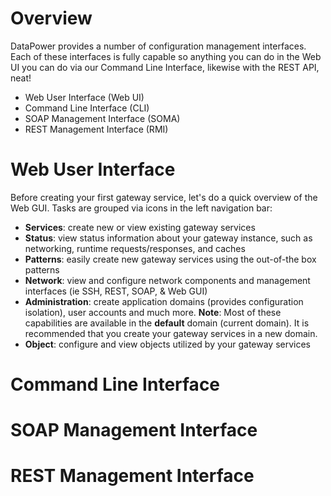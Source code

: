 # Overview

DataPower provides a number of configuration management interfaces. Each of these interfaces is fully capable so anything you can do in the Web UI you can do via our Command Line Interface, likewise with the REST API, neat!

 * Web User Interface (Web UI)
 * Command Line Interface (CLI)
 * SOAP Management Interface (SOMA)
 * REST Management Interface (RMI)

# Web User Interface

Before creating your first gateway service, let's do a quick overview of the Web GUI. Tasks are grouped via icons in the left navigation bar:

 * __Services__: create new or view existing gateway services
 * __Status__: view status information about your gateway instance, such as networking, runtime requests/responses, and caches
 * __Patterns__: easily create new gateway services using the out-of-the box patterns
 * __Network__: view and configure network components and management interfaces (ie SSH, REST, SOAP, & Web GUI)
 * __Administration__: create application domains (provides configuration isolation), user accounts and much more.
   __Note__: Most of these capabilities are available in the __default__ domain (current domain). It is recommended that you create your gateway services in a new domain.
 * __Object__: configure and view objects utilized by your gateway services

# Command Line Interface

# SOAP Management Interface

# REST Management Interface

